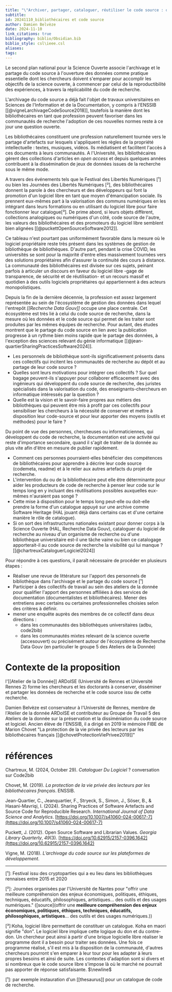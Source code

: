 ```yaml
---
title: "\"Archiver, partager, cataloguer, réutiliser le code source : quelle place peut occuper les professionnels de bibliothèque dans l'écosystème du code source de recherche ?"
subtitle: 
id: 20241110_bibliothécaires et code source
author: Damien Belvèze
date: 2024-11-10
link_citations: true
bibliography: biblio/Obsidian.bib
biblio_style: csl\ieee.csl
aliases: 
tags:
---
```

Le second plan national pour la Science Ouverte associe l'archivage et le partage du code source à l'ouverture des données comme pratique essentielle dont les chercheurs doivent s'emparer pour accomplir les objectifs de la science ouverte, à commencer par celui de la reproductibilité des expériences, à travers la réplicabilité du code de recherche. 

L'archivage du code source a déjà fait l'objet de travaux universitaires en Sciences de l'Information et de la Documentation, y compris à l'ENSSIB [[@vigneLarchivageCodeSource2018]], toutefois la manière dont les bibliothécaires en tant que profession peuvent favoriser dans les communautés de recherche l'adoption de ces nouvelles normes reste à ce jour une question ouverte. 

Les bibliothécaires constituent une profession naturellement tournée vers le partage d'artefacts sur lesquels s'appliquent les règles de la propriété intellectuelle : textes, musiques, vidéos. Ils médiatisent et facilitent l'accès à ces documents à leurs communautés. A l'Université, les bibliothécaires gèrent des collections d'articles en *open access* et depuis quelques années contribuent à la dissémination de jeux de données issues de la recherche sous le même mode.

A travers des événements tels que le Festival des Libertés Numériques [¹] ou bien les Journées des Libertés Numériques [²], des bibliothécaires donnent la parole à des chercheurs et des développeurs qui font la promotion d'un logiciel libre en tant que moyen d'émancipation sociale. 
Ils prennent eux-mêmes part à la valorisation des communs numériques en les intégrant dans leurs formations ou en utilisant du logiciel libre pour faire fonctionner leur catalogue[³]. De prime abord, si leurs objets diffèrent, collections analogiques ou numériques d'un côté, code source de l'autre, les valeurs des bibliothécaires et des promoteurs du logiciel libre semblent bien alignées [[@puckettOpenSourceSoftware2012]]. 

Ce tableau n'est pourtant pas uniformément favorable dans la mesure où le logiciel propriétaire reste très présent dans les systèmes de gestion de bibliothèque de bibliothèques. D'autre part, pendant la crise COVID, les universités se sont pour la majorité d'entre elles massivement tournées vers des solutions propriétaires afin d'assurer la continuité des cours à distance. 
La communauté des bibliothécaires est divisée sur ces sujets, peinant parfois à articuler un discours en faveur du logiciel libre -gage de transparence, de sécurité et de réutilisation- et un recours massif et quotidien à des outils logiciels propriétaires qui appartiennent à des acteurs monopolistiques. 

Depuis la fin de la dernière décennie, la profession est assez largement représentée au sein de l'écosystème de gestion des données dans lequel l'entrepôt *[[Recherche Data Gouv]]* occupe une place centrale. Cet écosystème est très lié à celui du code source de recherche, dans la mesure où les données et le code source qui permet de les traiter sont produites par les mêmes équipes de recherche. 
Pour autant, des études montrent que le partage du code source en lien avec la publication progresse à un rythme bien moins rapide que le partage des données, à l'exception des sciences relevant du génie informatique [[@jean-quartierSharingPracticesSoftware2024]].

- Les personnels de bibliothèque sont-ils significativement présents dans ces collectifs qui incitent les communautés de recherche au dépôt et au partage de leur code source ?  
- Quelles sont leurs motivations pour intégrer ces collectifs ? Sur quel bagage peuvent-ils s'appuyer pour collaborer efficacement avec des ingénieurs qui développent du code source de recherche, des juristes spécialisés dans la valorisation du code, des enseignants-chercheurs en informatique intéressés par la question ?   
- Quelle est la vision et le savoir-faire propres aux métiers des bibliothèques qui peuvent être mis à profit par ces collectifs pour sensibiliser les chercheurs à la nécessité de conserver et mettre à disposition leur code-source et pour leur apporter des moyens (outils et méthodes) pour le faire ?   

Du point de vue des personnes, chercheuses ou informaticiennes, qui développent du code de recherche, la documentation est une activité qui reste d'importance secondaire, quand il s'agit de traiter de la donnée au plus vite afin d'être en mesure de publier rapidement. 

- Comment ces personnes pourraient-elles bénéficier des compétences de bibliothécaires pour apprendre à décrire leur code source (codemeta, readme) et à le relier aux autres artefacts du projet de recherche.   
- L'intervention du ou de la bibliothécaire peut elle être déterminante pour aider les producteurs de code de recherche à penser leur code sur le temps long en y incluant des réutilisations possibles auxquelles eux-mêmes n'auraient pas songé ?
- Cette mise à disposition pour le temps long peut-elle ou doit-elle prendre la forme d'un catalogue appuyé sur une archive comme Software Heritage (HAL jouant déjà dans certains cas et d'une certaine manière le rôle de catalogue).   
- Si on sort des infrastructures nationales existant pour donner corps à la Science Ouverte (HAL, Recherche Data Gouv), cataloguer du logiciel de recherche au niveau d'un organisme de recherche ou d'une bibliothèque universitaire est-il une tâche vaine ou bien ce catalogage apporterait-il au code source de recherche la visibilité qui lui manque ?[[@chartreuxCataloguerLogiciel2024]]   

Pour répondre à ces questions, il paraît nécessaire de procéder en plusieurs étapes : 

- Réaliser une revue de littérature sur l'apport des personnels de bibliothèque dans l'archivage et le partage du code source [¹]  
- Participer à des collectifs de travail au sein des ateliers de la donnée pour qualifier l'apport des personnes affiliées à des services de documentation (documentalistes et bibliothécaires). Mener des entretiens avec certains ou certaines professionnelles choisies selon des critères à définir.   
- mener une enquête auprès des membres de ce collectif dans deux directions :   
     * dans les communautés des bibliothèques universitaires (adbu, code2bib)  
     * dans les communautés mixtes relevant de la science ouverte (accesouvert) ou précisément autour de l'écosystème de Recherche Data Gouv (en particulier le groupe 5 des Ateliers de la Donnée)  


# Contexte de la proposition

l'[[Atelier de la Donnée]] ARDoISE (Université de Rennes et Université Rennes 2) forme les chercheurs et les doctorants à conserver, disséminer et partager les données de recherche et le code source issu de cette recherche. 

Damien Belvèze est conservateur à l'Université de Rennes, membre de l'Atelier de la donnée ARDoISE et contributeur au Groupe de Travail 5 des Ateliers de la donnée sur la préservation et la dissiméniation du code source et logiciel. 
Ancien élève de l'ENSSIB, il a dirigé en 2019 le mémoire FIBE de Marion Chovet "La protection de la vie privée des lecteurs par les bibliothécaires français [[@chovetProtectionViePrivee2019]]" 

# références

Chartreux, M. (2024, October 29). _Cataloguer Du Logiciel_ ? conversation sur Code2bib

Chovet, M. (2019). _La protection de la vie privée des lecteurs par les bibliothécaires français_. ENSSIB.

Jean-Quartier, C., Jeanquartier, F., Stryeck, S., Simon, J., Söser, B., & Hasani-Mavriqi, I. (2024). Sharing Practices of Software Artefacts and Source Code for Reproducible Research. _International Journal of Data Science and Analytics_. [https://doi.org/10.1007/s41060-024-00617-7](https://doi.org/10.1007/s41060-024-00617-7)

Puckett, J. (2012). Open Source Software and Librarian Values. _Georgia Library Quarterly_, _49_(3). [https://doi.org/10.62915/2157-0396.1642](https://doi.org/10.62915/2157-0396.1642)

Vigne, M. (2018). _L’archivage du code source sur les plateformes de développement_.

---

[¹]:  Festival issu des cryptoparties qui a eu lieu dans les bibliothèques rennaises entre 2015 et 2020

[²]: Journées organisées par l'Université de Nantes pour "offrir une meilleure compréhension des enjeux économiques, politiques, éthiques, techniques, éducatifs, philosophiques, artistiques… des outils et des usages numériques." ([source](offrir une **meilleure compréhension des enjeux économiques, politiques, éthiques, techniques, éducatifs, philosophiques, artistiques**… des outils et des usages numériques.))

[³]:Koha, logiciel libre permettant de constituer un catalogue. Koha en maori signifie "don". Le logiciel libre implique cette logique du don et du contre-don. Un chercheur peut ainsi à partir d'une brique logicielle libre réaliser le programme dont il a besoin pour traiter ses données. Une fois ce programme réalisé, s'il est mis à la disposition de la communauté, d'autres chercheurs pourront s'en emparer à leur tour pour les adapter à leurs propres besoins et ainsi de suite. Les contextes d'adaption sont si divers et si nombreux que le code source libre s'impose là où le marché ne pourrait pas apporter de réponse satisfaisante. 
$\newline$


[¹]: par exemple instauration d'un [[thesaurus]] pour un catalogue de code de recherche. 



